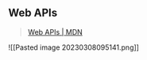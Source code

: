 ## Web APIs
> [Web APIs | MDN](https://developer.mozilla.org/en-US/docs/Web/API)

![[Pasted image 20230308095141.png]]